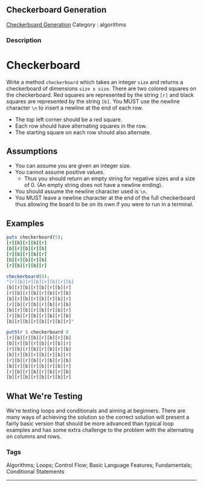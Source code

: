 ## Checkerboard Generation
[Checkerboard Generation](https://www.codewars.com/kata/checkerboard-generation)
Category : algorithms

### Description
# Checkerboard

Write a method `checkerboard` which takes an integer `size` and returns a checkerboard of dimensions `size x size`. There are two colored squares on the checkerboard. Red squares are represented by the string `[r]` and black squares are represented by the string `[b]`. You MUST use the newline character `\n` to insert a newline at the end of each row.

* The top left corner should be a red square.
* Each row should have alternating squares in the row.
* The starting square on each row should also alternate.

## Assumptions

* You can assume you are given an integer size.
* You cannot assume positive values. 
  * Thus you should return an empty string for negative sizes and a size of 0. (An empty string does not have a newline ending).
* You should assume the newline character used is `\n`.
* You MUST leave a newline character at the end of the full checkerboard thus allowing the board to be on its own if you were to run in a terminal.

## Examples

```ruby
puts checkerboard(5);
[r][b][r][b][r]
[b][r][b][r][b]
[r][b][r][b][r]
[b][r][b][r][b]
[r][b][r][b][r]
```

```javascript
checkerboard(8);
"[r][b][r][b][r][b][r][b]
[b][r][b][r][b][r][b][r]
[r][b][r][b][r][b][r][b]
[b][r][b][r][b][r][b][r]
[r][b][r][b][r][b][r][b]
[b][r][b][r][b][r][b][r]
[r][b][r][b][r][b][r][b]
[b][r][b][r][b][r][b][r]"
```

```haskell
putStr $ checkerboard 8
[r][b][r][b][r][b][r][b]
[b][r][b][r][b][r][b][r]
[r][b][r][b][r][b][r][b]
[b][r][b][r][b][r][b][r]
[r][b][r][b][r][b][r][b]
[b][r][b][r][b][r][b][r]
[r][b][r][b][r][b][r][b]
[b][r][b][r][b][r][b][r]
```

## What We're Testing

We're testing loops and conditionals and aiming at beginners. There are many ways of achieving the solution so the correct solution will present a fairly basic version that should be more advanced than typical loop examples and has some extra challenge to the problem with the alternating on columns and rows.

### Tags
Algorithms; Loops; Control Flow; Basic Language Features; Fundamentals; Conditional Statements

- - -
